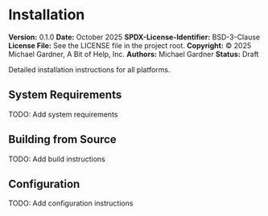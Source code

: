 # Installation

**Version:** 0.1.0
**Date:** October 2025
**SPDX-License-Identifier:** BSD-3-Clause
**License File:** See the LICENSE file in the project root.
**Copyright:** © 2025 Michael Gardner, A Bit of Help, Inc.
**Authors:** Michael Gardner
**Status:** Draft

Detailed installation instructions for all platforms.

## System Requirements

TODO: Add system requirements

## Building from Source

TODO: Add build instructions

## Configuration

TODO: Add configuration instructions
